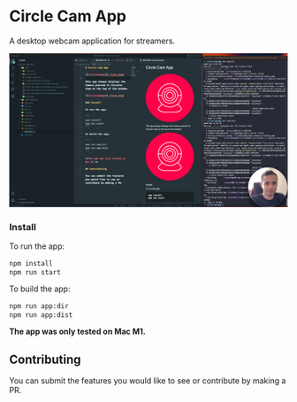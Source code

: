 # Circle Cam App

A desktop webcam application for streamers.

![CircleCamApp](./preview.png)

### Install

To run the app:

```
npm install
npm run start
```

To build the app:

```
npm run app:dir
npm run app:dist
```

**The app was only tested on Mac M1.**

## Contributing

You can submit the features you would like to see or contribute by making a PR.
